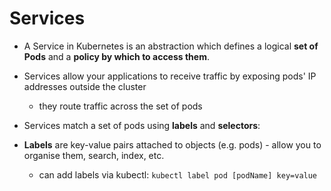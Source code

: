 # Services

* A Service in Kubernetes is an abstraction which defines a logical **set of Pods** and a **policy by which to access them**.

* Services allow your applications to receive traffic by exposing pods' IP addresses outside the cluster
  - they route traffic across the set of pods

* Services match a set of pods using **labels** and **selectors**:

* **Labels** are key-value pairs attached to objects (e.g. pods) - allow you to organise them, search, index, etc.
  - can add labels via kubectl: `kubectl label pod [podName] key=value`
